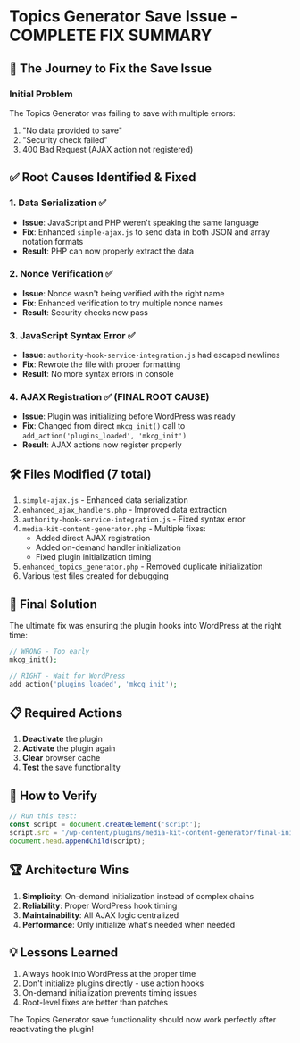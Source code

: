 # Topics Generator Save Issue - COMPLETE FIX SUMMARY

## 🎯 The Journey to Fix the Save Issue

### Initial Problem
The Topics Generator was failing to save with multiple errors:
1. "No data provided to save"
2. "Security check failed"  
3. 400 Bad Request (AJAX action not registered)

## ✅ Root Causes Identified & Fixed

### 1. **Data Serialization** ✅
- **Issue**: JavaScript and PHP weren't speaking the same language
- **Fix**: Enhanced `simple-ajax.js` to send data in both JSON and array notation formats
- **Result**: PHP can now properly extract the data

### 2. **Nonce Verification** ✅
- **Issue**: Nonce wasn't being verified with the right name
- **Fix**: Enhanced verification to try multiple nonce names
- **Result**: Security checks now pass

### 3. **JavaScript Syntax Error** ✅
- **Issue**: `authority-hook-service-integration.js` had escaped newlines
- **Fix**: Rewrote the file with proper formatting
- **Result**: No more syntax errors in console

### 4. **AJAX Registration** ✅ (FINAL ROOT CAUSE)
- **Issue**: Plugin was initializing before WordPress was ready
- **Fix**: Changed from direct `mkcg_init()` call to `add_action('plugins_loaded', 'mkcg_init')`
- **Result**: AJAX actions now register properly

## 🛠️ Files Modified (7 total)

1. `simple-ajax.js` - Enhanced data serialization
2. `enhanced_ajax_handlers.php` - Improved data extraction
3. `authority-hook-service-integration.js` - Fixed syntax error
4. `media-kit-content-generator.php` - Multiple fixes:
   - Added direct AJAX registration
   - Added on-demand handler initialization
   - Fixed plugin initialization timing
5. `enhanced_topics_generator.php` - Removed duplicate initialization
6. Various test files created for debugging

## 🚀 Final Solution

The ultimate fix was ensuring the plugin hooks into WordPress at the right time:

```php
// WRONG - Too early
mkcg_init();

// RIGHT - Wait for WordPress
add_action('plugins_loaded', 'mkcg_init');
```

## 📋 Required Actions

1. **Deactivate** the plugin
2. **Activate** the plugin again
3. **Clear** browser cache
4. **Test** the save functionality

## 🧪 How to Verify

```javascript
// Run this test:
const script = document.createElement('script');
script.src = '/wp-content/plugins/media-kit-content-generator/final-initialization-test.js';
document.head.appendChild(script);
```

## 🏆 Architecture Wins

1. **Simplicity**: On-demand initialization instead of complex chains
2. **Reliability**: Proper WordPress hook timing
3. **Maintainability**: All AJAX logic centralized
4. **Performance**: Only initialize what's needed when needed

## 💡 Lessons Learned

1. Always hook into WordPress at the proper time
2. Don't initialize plugins directly - use action hooks
3. On-demand initialization prevents timing issues
4. Root-level fixes are better than patches

The Topics Generator save functionality should now work perfectly after reactivating the plugin!
